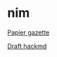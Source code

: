 # nim

[Papier gazette](https://github.com/ljad-cnrs/nim/blob/main/gazette.md)

[Draft hackmd](https://hackmd.io/MxgsK7ZnTT62GgjM4GOMEA)
